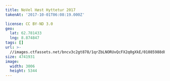 ```yaml
---
title: NoVel Høst Hyttetur 2017
takenAt: '2017-10-01T06:08:19.000Z'

license: CC BY-ND 3.0
geo:
  lat: 62.781433
  lng: 8.874847
tags: []
url: >-
  //images.ctfassets.net/bncv3c2gt878/1qrZbLNORUvQcFX2q0gXkE/01085988d8f9afbefe8bb062d4cf4713/novel-hst-hyttetur-2017_36766783843_o
size: 4741931
image:
  width: 3006
  height: 5344
---
```

